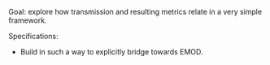 
Goal: explore how transmission and resulting metrics relate in a very simple framework.

Specifications:
- Build in such a way to explicitly bridge towards EMOD.